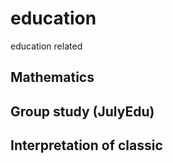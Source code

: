 # education
education related

## Mathematics

## Group study (JulyEdu)

## Interpretation of classic

